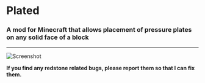 # Plated
### A mod for Minecraft that allows placement of pressure plates on any solid face of a block

---

![Screenshot](https://i.imgur.com/EUZmn6d.png)

**If you find any redstone related bugs, please report them so that I can fix them.**
